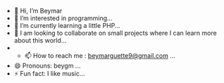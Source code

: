 - 👋 Hi, I’m Beymar 
- 👀 I’m interested in programming...
- 🌱 I’m currently learning a little PHP...
- 💞️ I am looking to collaborate on small projects where I can learn more about this world...
- - 📫 How to reach me : beymarguette9@gmail.com ...
- 😄 Pronouns: beygm ...
- ⚡ Fun fact: I like music...

<!---
beygm/beygm is a ✨ special ✨ repository because its `README.md` (this file) appears on your GitHub profile.
You can click the Preview link to take a look at your changes.
--->
